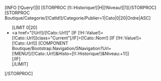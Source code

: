 [INFO [!Query!]|I]
[STORPROC [!I::Historique!]|H|[!Niveau!]|1][/STORPROC]
[STORPROC Boutique/Categorie/[!CatId!]/Categorie/Publier=1|Cato|0|20|Ordre|ASC]
	<ul>
		[LIMIT 0|20]
			<li>
				<a href="[!Url!]/[!Cato::Url!]" [IF [!H::Value!]=[!Cato::Url!]]class="Current"[/IF]>[!Cato::Nom!]</a>
				[IF [!H::Value!]=[!Cato::Url!]]
					[COMPONENT Boutique/Bootstrap.Navigation/SNavigation?Url=[!MENU!]/[!Cato::Url!]&Histo=[!I::Historique!]&Niveau:+1!]]				
				[/IF]
			</li>
		[/LIMIT]
	</ul>
[/STORPROC]